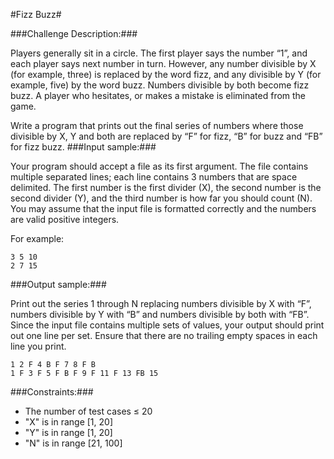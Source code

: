#Fizz Buzz#

###Challenge Description:###

Players generally sit in a circle. The first player says the number “1”, and each player says next number in turn. However, any number divisible by X (for example, three) is replaced by the word fizz, and any divisible by Y (for example, five) by the word buzz. Numbers divisible by both become fizz buzz. A player who hesitates, or makes a mistake is eliminated from the game.

Write a program that prints out the final series of numbers where those divisible by X, Y and both are replaced by “F” for fizz, “B” for buzz and “FB” for fizz buzz.
###Input sample:###

Your program should accept a file as its first argument. The file contains multiple separated lines; each line contains 3 numbers that are space delimited. The first number is the first divider (X), the second number is the second divider (Y), and the third number is how far you should count (N). You may assume that the input file is formatted correctly and the numbers are valid positive integers.

For example: 
```
3 5 10
2 7 15
```
###Output sample:###

Print out the series 1 through N replacing numbers divisible by X with “F”, numbers divisible by Y with “B” and numbers divisible by both with “FB”. Since the input file contains multiple sets of values, your output should print out one line per set. Ensure that there are no trailing empty spaces in each line you print.
```
1 2 F 4 B F 7 8 F B
1 F 3 F 5 F B F 9 F 11 F 13 FB 15
```
###Constraints:###

*    The number of test cases ≤ 20
*    "X" is in range [1, 20]
*    "Y" is in range [1, 20]
*    "N" is in range [21, 100]
